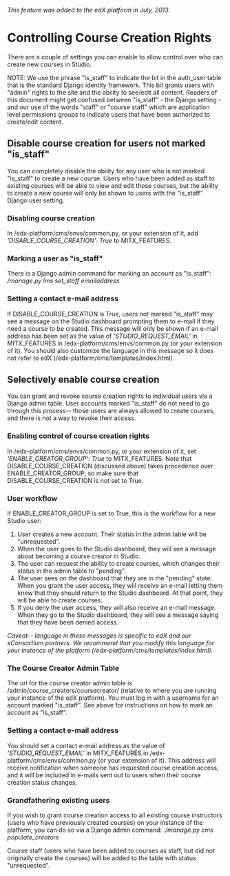 _This feature was added to the edX platform in July, 2013._

# Controlling Course Creation Rights

There are a couple of settings you can enable to allow control over who can create new courses in Studio.

NOTE: We use the phrase "is_staff" to indicate the bit in the auth_user table that is the standard Django identity framework. This bit grants users with "admin" rights to the site and the ability to see/edit all content. Readers of this document might get confused between "is_staff" - the Django setting - and our use of the words "staff" or "course staff" which are application level permissions groups to indicate users that have been authorized to create/edit content.

## Disable course creation for users not marked "is_staff"
You can completely disable the ability for any user who is not marked "is_staff" to create a new course. Users who have been added as staff to existing courses will be able to view and edit those courses, but the ability to create a new course will only be shown to users with the "is_staff" Django user setting.

### Disabling course creation
In /edx-platform/cms/envs/common.py, or your extension of it, add _'DISABLE_COURSE_CREATION': True_ to MITX_FEATURES.

### Marking a user as "is_staff"
There is a Django admin command for marking an account as "is_staff": _/manage.py lms set_staff emailaddress_

### Setting a contact e-mail address
If DISABLE_COURSE_CREATION is True, users not marked "is_staff" may see a message on the Studio dashboard prompting them to e-mail if they need a course to be created. This message will only be shown if an e-mail address has been set as the value of _'STUDIO_REQUEST_EMAIL'_ in MITX_FEATURES in /edx-platform/cms/envs/common.py (or your extension of it). You should also customize the language in this message so it does not refer to edX (/edx-platform/cms/templates/index.html)

## Selectively enable course creation
You can grant and revoke course creation rights to individual users via a Django admin table. User accounts marked "is_staff" do not need to go through this process-- those users are always allowed to create courses, and there is not a way to revoke their access.

### Enabling control of course creation rights
In /edx-platform/cms/envs/common.py, or your extension of it, set _'ENABLE_CREATOR_GROUP': True_ to MITX_FEATURES. Note that DISABLE_COURSE_CREATION (discussed above) takes precedence over ENABLE_CREATOR_GROUP, so make sure that DISABLE_COURSE_CREATION is not set to True.

### User workflow
If ENABLE_CREATOR_GROUP is set to True, this is the workflow for a new Studio user:

1. User creates a new account. Their status in the admin table will be "unrequested".
1. When the user goes to the Studio dashboard, they will see a message about becoming a course creator in Studio.
1. The user can request the ability to create courses, which changes their status in the admin table to "pending".
1. The user sees on the dashboard that they are in the "pending" state. When you grant the user access, they will receive an e-mail letting them know that they should return to the Studio dashboard. At that point, they will be able to create courses.
1. If you deny the user access, they will also receive an e-mail message. When they go to the Studio dashboard, they will see a message saying that they have been denied access. 

_Caveat-- language in these messages is specific to edX and our xConsortium partners. We recommend that you modify this language for your instance of the platform (/edx-platform/cms/templates/index.html)._

### The Course Creator Admin Table
The url for the course creator admin table is /admin/course_creators/coursecreator/ (relative to where you are running your instance of the edX platform). You must log in with a username for an account marked "is_staff". See above for instructions on how to mark an account as "is_staff".

### Setting a contact e-mail address
You should set a contact e-mail address as the value of _'STUDIO_REQUEST_EMAIL'_ in MITX_FEATURES in /edx-platform/cms/envs/common.py (or your extension of it). This address will receive notification when someone has requested course creation access, and it will be included in e-mails sent out to users when their course creation status changes.

### Grandfathering existing users
If you wish to grant course creation access to all existing course instructors (users who have previously created courses) on your instance of the platform, you can do so via a Django admin command: _./manage.py cms populate_creators_

Course staff (users who have been added to courses as staff, but did not originally create the courses) will be added to the table with status "unrequested".
